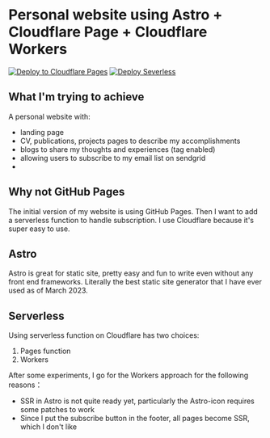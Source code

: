 # Personal website using Astro + Cloudflare Page + Cloudflare Workers

[![Deploy to Cloudflare Pages](https://github.com/billcxx/astro-chengxiaoxing.me/actions/workflows/cf_pages.yml/badge.svg)](https://github.com/billcxx/astro-chengxiaoxing.me/actions/workflows/cf_pages.yml)
[![Deploy Severless](https://github.com/billcxx/astro-chengxiaoxing.me/actions/workflows/serverless.yml/badge.svg)](https://github.com/billcxx/astro-chengxiaoxing.me/actions/workflows/serverless.yml)

## What I'm trying to achieve

A personal website with:

- landing page
- CV, publications, projects pages to describe my accomplishments
- blogs to share my thoughts and experiences (tag enabled)
- allowing users to subscribe to my email list on sendgrid
-

## Why not GitHub Pages

The initial version of my website is using GitHub Pages. Then I want to add a serverless function to handle subscription. I use Cloudflare because it's super easy to use.

## Astro

Astro is great for static site, pretty easy and fun to write even without any front end frameworks. Literally the best static site generator that I have ever used as of March 2023.

## Serverless

Using serverless function on Cloudflare has two choices:

1. Pages function
2. Workers

After some experiments, I go for the Workers approach for the following reasons：

- SSR in Astro is not quite ready yet, particularly the Astro-icon requires some patches to work
- Since I put the subscribe button in the footer, all pages become SSR, which I don't like
